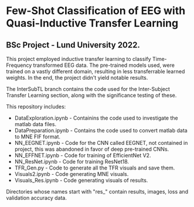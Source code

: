 # Few-Shot Classification of EEG with Quasi-Inductive Transfer Learning
## BSc Project - Lund University 2022.

This project employed inductive transfer learning to classify Time-Frequency transformed EEG data. The pre-trained models used, were trained on a vastly different domain, resulting in less transferrable learned weights. In the end, the project didn't yield notable results.

The InterSubTL branch contains the code used for the Inter-Subject Transfer Learning section, along with the significance testing of these.

This repository includes:
* DataExploration.ipynb - Containins the code used to investigate the matlab data files.
* DataPreparation.ipynb - Contains the code used to convert matlab data to MNE FIF format.
* NN_EEGNET.ipynb - Code for the CNN called EEGNET, not contained in project, this was abandoned in favor of deep pre-trained CNNs.
* NN_EFFNET.ipynb - Code for training of EfficientNet V2.
* NN_ResNet.ipynb - Code for training ResNet18.
* TFR_Gen.py - Code to generate all the TFR visuals and save them.
* Visuals2.ipynb - Code generating MNE visuals.
* Visuals_Res.ipynb - Code generating visuals of results.

Directories whose names start with "res_" contain results, images, loss and validation accuracy data.
